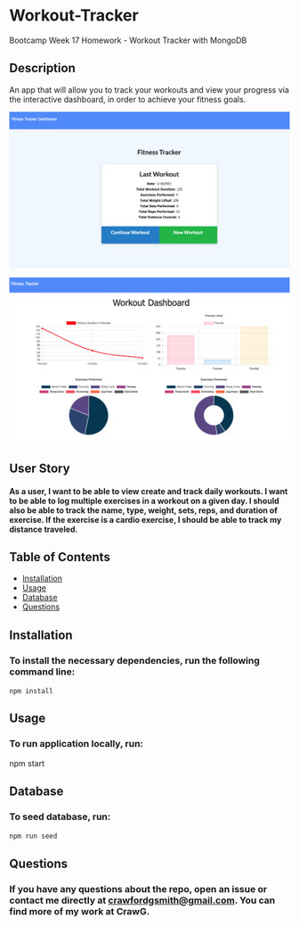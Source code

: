 # Workout-Tracker
Bootcamp Week 17 Homework - Workout Tracker with MongoDB

## Description
An app that will allow you to track your workouts and view your progress via the interactive dashboard, in order to achieve your fitness goals.
  
![Screenshot 1](https://github.com/CrawG/Workout-Tracker/blob/main/public/assets/images/Screen%20Shot%202021-01-19%20at%209.24.19%20PM.png) 

![Screenshot 2](https://github.com/CrawG/Workout-Tracker/blob/main/public/assets/images/Screen%20Shot%202021-01-19%20at%209.34.11%20PM.png) 

## User Story
#### As a user, I want to be able to view create and track daily workouts. I want to be able to log multiple exercises in a workout on a given day. I should also be able to track the name, type, weight, sets, reps, and duration of exercise. If the exercise is a cardio exercise, I should be able to track my distance traveled.
    
## Table of Contents
* [Installation](#installation)
* [Usage](#usage)
* [Database](#database)
* [Questions](#questions)  
    
## Installation
### To install the necessary dependencies, run the following command line:
    npm install 
    
## Usage 
### To run application locally, run:
   npm start
  
    
## Database
### To seed database, run:
    npm run seed  
    
## Questions
### If you have any questions about the repo, open an issue or contact me directly at crawfordgsmith@gmail.com. You can find more of my work at CrawG.